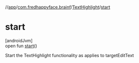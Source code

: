 //[app](../../../index.md)/[com.fredhappyface.brainf](../index.md)/[TextHighlight](index.md)/[start](start.md)

# start

[androidJvm]\
open fun [start](start.md)()

Start the TextHighlight functionality as applies to targetEditText
